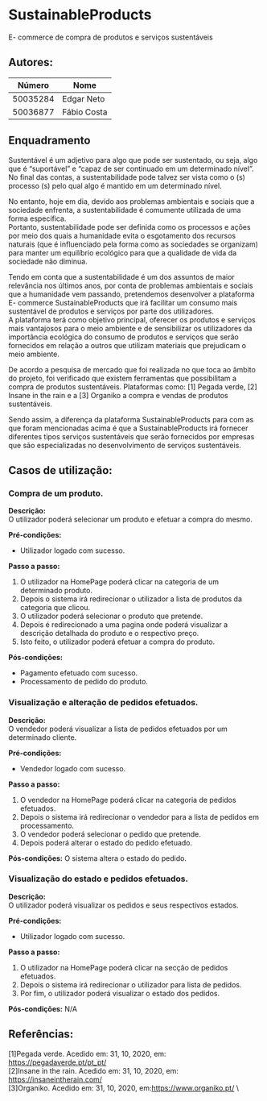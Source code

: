 # SustainableProducts
E- commerce de compra de produtos e serviços sustentáveis 

## Autores:

| Número | Nome |
|--------|------|
|  50035284  | Edgar Neto |
|  50036877  | Fábio Costa |

## Enquadramento

Sustentável é um adjetivo para algo que pode ser sustentado, ou seja, algo que é “suportável” e “capaz de ser continuado em um determinado nível”. \
No final das contas, a sustentabilidade pode talvez ser vista como o (s) processo (s) pelo qual algo é mantido em um determinado nível.

No entanto, hoje em dia, devido aos problemas ambientais e sociais que a sociedade enfrenta, a sustentabilidade é comumente utilizada de uma forma específica.\
Portanto, sustentabilidade pode ser definida como os processos e ações por meio dos quais a humanidade evita o esgotamento dos recursos naturais
(que é influenciado pela forma como as sociedades se organizam) para manter um equilíbrio ecológico para que a qualidade de vida da sociedade não diminua.

Tendo em conta que a sustentabilidade é um dos assuntos de maior relevância nos últimos anos, por conta de problemas ambientais e sociais que a humanidade vem passando,
pretendemos desenvolver a plataforma E- commerce SustainableProducts que irá facilitar um consumo mais sustentável de produtos e serviços por parte dos utilizadores.\
A plataforma terá como objetivo principal, oferecer os produtos e serviços mais vantajosos para o meio ambiente e de sensibilizar os utilizadores da importância ecológica
do consumo de produtos e serviços que serão fornecidos em relação a outros que utilizam materiais que prejudicam o meio ambiente. 

De acordo a pesquisa de mercado que foi realizada no que toca ao âmbito do projeto, foi verificado que existem ferramentas que possibilitam a compra de produtos sustentáveis.
Plataformas como: [1] Pegada verde, [2] Insane in the rain e a [3] Organiko a compra e vendas de produtos sustentáveis.

Sendo assim, a diferença da plataforma SustainableProducts para com as que foram mencionadas acima é que a SustainableProducts irá fornecer diferentes tipos serviços sustentáveis 
que serão fornecidos por empresas que são especializadas no desenvolvimento de serviços sustentáveis.       


## Casos de utilização:

### Compra de um produto.
**Descrição:** \
O utilizador poderá selecionar um produto e efetuar a compra do mesmo.

**Pré-condições:**
- Utilizador logado com sucesso.

**Passo a passo:**
1. O utilizador na HomePage poderá clicar na categoria de um determinado produto.   
1. Depois o sistema irá redirecionar o utilizador a lista de produtos da categoria que clicou.
1. O utilizador poderá selecionar o  produto que pretende.
1. Depois é redirecionado a uma pagina onde poderá visualizar a descrição detalhada do produto e o respectivo preço.
1. Isto feito, o utilizador poderá efetuar a compra do produto.

**Pós-condições:**
- Pagamento efetuado com sucesso.
- Processamento de pedido do produto.

### Visualização e alteração de pedidos efetuados.
**Descrição:** \
O vendedor poderá visualizar a lista de pedidos efetuados por um determinado cliente.

**Pré-condições:**
- Vendedor logado com sucesso.

**Passo a passo:**
1. O vendedor na HomePage poderá clicar na categoria de pedidos efetuados.   
1. Depois o sistema irá redirecionar o vendedor para a lista de pedidos em processamento.
1. O vendedor poderá selecionar o pedido que pretende.
1. Depois poderá alterar o estado do pedido efetuado. 

**Pós-condições:**
O sistema altera o estado do pedido.

### Visualização do estado e pedidos efetuados.
**Descrição:** \
O utilizador poderá visualizar os pedidos e seus respectivos estados.

**Pré-condições:**
- Utilizador logado com sucesso.

**Passo a passo:**
1. O utilizador na HomePage poderá clicar na secção de pedidos efetuados.   
1. Depois o sistema irá redirecionar o utilizador para lista de pedidos.
1. Por fim, o utilizador poderá visualizar o estado dos pedidos.


**Pós-condições:**
N/A


## Referências:
[1]Pegada verde. Acedido em: 31, 10, 2020, em: https://pegadaverde.pt/pt_pt/ \
[2]Insane in the rain. Acedido em: 31, 10, 2020, em: https://insaneintherain.com/ \
[3]Organiko. Acedido em: 31, 10, 2020, em:https://www.organiko.pt/ \

